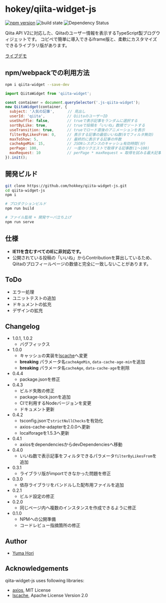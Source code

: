 # hokey/qiita-widget-js

[![npm version](https://badge.fury.io/js/qiita-widget.svg)](https://badge.fury.io/js/qiita-widget) ![build state](https://travis-ci.org/hokkey/qiita-widget-js.svg?branch=master) ![Dependency Status](https://david-dm.org/hokkey/qiita-widget-js.svg)


Qiita API V2に対応した、Qiitaのユーザー情報を表示するTypeScript製ブログウィジェットです。
コピペで簡単に導入できるiframe版と、柔軟にカスタマイズできるライブラリ版があります。

[ライブデモ](https://media-massage.net/qiita-widget-js/)

## npm/webpackでの利用方法

```bash
npm i qiita-widget --save-dev

```
```js
import QiitaWidget from 'qiita-widget';

const container = document.querySelector('.js-qiita-widget');
new QiitaWidget(container, {
  subject: '人気の記事',      // 見出し
  userId: 'qiita',          // QiitaのユーザーID
  useShuffle: false,        // trueで表示記事をランダムに選択する
  sortByLike: true,         // trueで投稿を「いいね」数順でソートする
  useTransition: true,      // trueでロード直後のアニメーションを表示
  filterByLikesFrom: 0,     // 表示する記事の最低いいね数(0でフィルタ無効)
  maxToShow: 5,             // 最終的に表示する記事の件数
  cacheAgeMin: 15,          // JSONレスポンスのキャッシュ有効時間(分)
  perPage: 100,             // 一度のリクエストで取得する記事数(1〜100)
  maxRequest: 10            // perPage * maxRequest = 取得を試みる最大記事件数 
}).init();

```

## 開発ビルド

```bash
git clone https://github.com/hokkey/qiita-widget-js.git
cd qiita-widget-js
npm i

# プロダクションビルド
npm run build

# ファイル監視 + 開発サーバ立ち上げ
npm run serve
```

## 仕様

* **IE11を含むすべてのIEに非対応です。**
* 公開されている投稿の「いいね」からContributionを算出しているため、Qiitaのプロフィールページの数値と完全に一致しないことがあります。

## ToDo

- エラー処理
- ユニットテストの追加
- ドキュメントの拡充
- デザインの拡充

## Changelog

- 1.0.1, 1.0.2
  - バグフィックス
- 1.0.0
  - キャッシュの実装を[lscache](https://www.npmjs.com/package/lscache)へ変更
  - **breaking** パラメータ名`cacheAgeMin`, `data-cache-age-min`を追加
  - **breaking** パラメータ名`cacheAge`, `data-cache-age`を削除
- 0.4.4
  - package.jsonを修正
- 0.4.3
  - ビルド失敗の修正
  - package-lock.jsonを追加
  - CIで利用するNodeバージョンを変更
  - ドキュメント更新
- 0.4.2
  - tsconfig.jsonで`strictNullChecks`を有効化
  - axios-cache-adapterを2.0.0へ更新
  - localforageを1.5.3へ更新
- 0.4.1
  - axiosをdependenciesからdevDependenciesへ移動
- 0.4.0
  - いいね数で表示記事をフィルタできるパラメータ`filterByLikesFrom`を追加
- 0.3.1
  - ライブラリ版がimportできなかった問題を修正
- 0.3.0
  - 依存ライブラリをバンドルした配布用ファイルを追加
- 0.2.1
  - ビルド設定の修正
- 0.2.0
  - 同じページ内へ複数のインスタンスを作成できるように修正
- 0.1.0
  - NPMへの公開準備
  - コードレビュー指摘箇所の修正
  
## Author

* [Yuma Hori](https://media-massage.net/profile/)

## Acknowledgements

qiita-widget-js uses following libraries:

* [axios](https://www.npmjs.com/package/axios), MIT License
* [lscache](https://www.npmjs.com/package/lscache), Apache License Version 2.0
